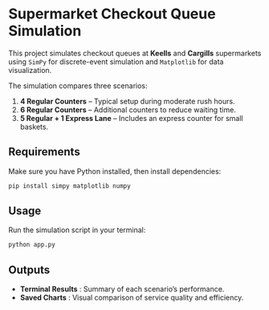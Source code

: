 # Supermarket Checkout Queue Simulation

This project simulates checkout queues at **Keells** and **Cargills** supermarkets using `SimPy` for discrete-event simulation and `Matplotlib` for data visualization.

The simulation compares three scenarios:
1. **4 Regular Counters** – Typical setup during moderate rush hours.  
2. **6 Regular Counters** – Additional counters to reduce waiting time.  
3. **5 Regular + 1 Express Lane** – Includes an express counter for small baskets.


## Requirements
Make sure you have Python installed, then install dependencies:
```bash
pip install simpy matplotlib numpy
````

## Usage
Run the simulation script in your terminal:
```bash
python app.py
````

## Outputs
- **Terminal Results** : Summary of each scenario’s performance.
- **Saved Charts** : Visual comparison of service quality and efficiency.
